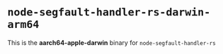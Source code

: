 # `node-segfault-handler-rs-darwin-arm64`

This is the **aarch64-apple-darwin** binary for `node-segfault-handler-rs`
